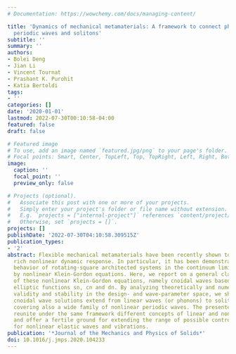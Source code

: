 ```yaml
---
# Documentation: https://wowchemy.com/docs/managing-content/

title: 'Dynamics of mechanical metamaterials: A framework to connect phonons, nonlinear
  periodic waves and solitons'
subtitle: ''
summary: ''
authors:
- Bolei Deng
- Jian Li
- Vincent Tournat
- Prashant K. Purohit
- Katia Bertoldi
tags:
- ''
categories: []
date: '2020-01-01'
lastmod: 2022-07-30T00:10:58-04:00
featured: false
draft: false

# Featured image
# To use, add an image named `featured.jpg/png` to your page's folder.
# Focal points: Smart, Center, TopLeft, Top, TopRight, Left, Right, BottomLeft, Bottom, BottomRight.
image:
  caption: ''
  focal_point: ''
  preview_only: false

# Projects (optional).
#   Associate this post with one or more of your projects.
#   Simply enter your project's folder or file name without extension.
#   E.g. `projects = ["internal-project"]` references `content/project/deep-learning/index.md`.
#   Otherwise, set `projects = []`.
projects: []
publishDate: '2022-07-30T04:10:58.309515Z'
publication_types:
- '2'
abstract: Flexible mechanical metamaterials have been recently shown to support a
  rich nonlinear dynamic response. In particular, it has been demonstrated that the
  behavior of rotating-square architected systems in the continuum limit can be described
  by nonlinear Klein-Gordon equations. Here, we report on a general class of solutions
  of these nonlinear Klein-Gordon equations, namely cnoidal waves based on the Jacobi
  elliptic functions sn, cn and dn. By analyzing theoretically and numerically their
  validity and stability in the design- and wave-parameter space, we show that these
  cnoidal wave solutions extend from linear waves (or phonons) to solitons, while
  covering also a wide family of nonlinear periodic waves. The presented results thus
  reunite under the same framework different concepts of linear and non-linear waves
  and offer a fertile ground for extending the range of possible control strategies
  for nonlinear elastic waves and vibrations.
publication: '*Journal of the Mechanics and Physics of Solids*'
doi: 10.1016/j.jmps.2020.104233
---
```


